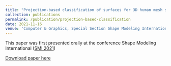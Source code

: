 ```yaml
---
title: "Projection-based classification of surfaces for 3D human mesh sequence retrieval"
collection: publications
permalink: /publication/projection-based-classification
date: 2021-11-16
venue: 'Computer & Graphics, Special Section Shape Modeling International'
---
```

This paper was first presented orally at the conference Shape Modeling International ([SMI 2021](https://smi2021.github.io/#program))

[Download paper here](http://daidedou.github.io/files/paper_projection/paper.pdf)
